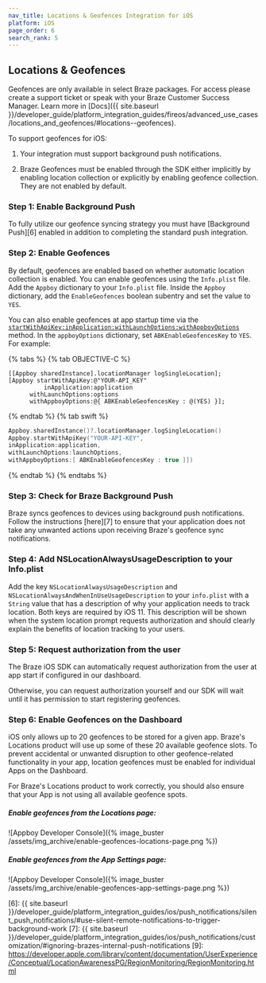 ```yaml
---
nav_title: Locations & Geofences Integration for iOS
platform: iOS
page_order: 6
search_rank: 5
---
```

## Locations & Geofences

Geofences are only available in select Braze packages. For access please create a support ticket or speak with your Braze Customer Success Manager. Learn more in [Docs]({{ site.baseurl }}/developer_guide/platform_integration_guides/fireos/advanced_use_cases/locations_and_geofences/#locations--geofences).

To support geofences for iOS:

1. Your integration must support background push notifications.

2. Braze Geofences must be enabled through the SDK either implicitly by enabling location collection or explicitly by enabling geofence collection. They are not enabled by default.

### Step 1: Enable Background Push

To fully utilize our geofence syncing strategy you must have [Background Push][6] enabled in addition to completing the standard push integration.

### Step 2: Enable Geofences

By default, geofences are enabled based on whether automatic location collection is enabled. You can enable geofences using the `Info.plist` file. Add the `Appboy` dictionary to your `Info.plist` file. Inside the `Appboy` dictionary, add the `EnableGeofences` boolean subentry and set the value to `YES`.

 You can also enable geofences at app startup time via the [`startWithApiKey:inApplication:withLaunchOptions:withAppboyOptions`][4] method. In the `appboyOptions` dictionary, set `ABKEnableGeofencesKey` to `YES`. For example:

{% tabs %}
{% tab OBJECTIVE-C %}

```objc
[[Appboy sharedInstance].locationManager logSingleLocation];
[Appboy startWithApiKey:@"YOUR-API_KEY"
          inApplication:application
      withLaunchOptions:options
      withAppboyOptions:@{ ABKEnableGeofencesKey : @(YES) }];
```

{% endtab %}
{% tab swift %}

```swift
Appboy.sharedInstance()?.locationManager.logSingleLocation()
Appboy.startWithApiKey("YOUR-API-KEY",
inApplication:application,
withLaunchOptions:launchOptions,
withAppboyOptions:[ ABKEnableGeofencesKey : true ]])
```

{% endtab %}
{% endtabs %}


### Step 3: Check for Braze Background Push

Braze syncs geofences to devices using background push notifications. Follow the instructions [here][7] to ensure that your application does not take any unwanted actions upon receiving Braze's geofence sync notifications.

### Step 4: Add NSLocationAlwaysUsageDescription to your Info.plist

Add the key `NSLocationAlwaysUsageDescription` and `NSLocationAlwaysAndWhenInUseUsageDescription` to your `info.plist` with a `String` value that has a description of why your application needs to track location. Both keys are required by iOS 11.
This description will be shown when the system location prompt requests authorization and should clearly explain the benefits of location tracking to your users.

### Step 5: Request authorization from the user

The Braze iOS SDK can automatically request authorization from the user at app start if configured in our dashboard.

Otherwise, you can request authorization yourself and our SDK will wait until it has permission to start registering geofences.

### Step 6: Enable Geofences on the Dashboard

iOS only allows up to 20 geofences to be stored for a given app. Braze's Locations product will use up some of these 20 available geofence slots. To prevent accidental or unwanted disruption to other geofence-related functionality in your app, location geofences must be enabled for individual Apps on the Dashboard.

For Braze's Locations product to work correctly, you should also ensure that your App is not using all available geofence spots.

##### Enable geofences from the Locations page:

![Appboy Developer Console]({% image_buster /assets/img_archive/enable-geofences-locations-page.png %})

##### Enable geofences from the App Settings page:

![Appboy Developer Console]({% image_buster /assets/img_archive/enable-geofences-app-settings-page.png %})

[4]: #customizing-appboy-on-startup
[6]: {{ site.baseurl }}/developer_guide/platform_integration_guides/ios/push_notifications/silent_push_notifications/#use-silent-remote-notifications-to-trigger-background-work
[7]: {{ site.baseurl }}/developer_guide/platform_integration_guides/ios/push_notifications/customization/#ignoring-brazes-internal-push-notifications
[9]: https://developer.apple.com/library/content/documentation/UserExperience/Conceptual/LocationAwarenessPG/RegionMonitoring/RegionMonitoring.html
